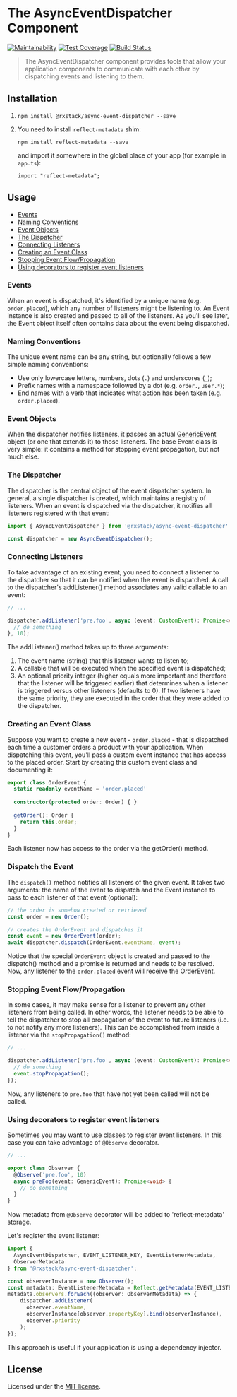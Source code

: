 # The AsyncEventDispatcher Component

[![Maintainability](https://api.codeclimate.com/v1/badges/fc1db3d2cd6aa8155992/maintainability)](https://codeclimate.com/github/rxstack/async-event-dispatcher/maintainability)
[![Test Coverage](https://api.codeclimate.com/v1/badges/fc1db3d2cd6aa8155992/test_coverage)](https://codeclimate.com/github/rxstack/async-event-dispatcher/test_coverage)
[![Build Status](https://travis-ci.org/rxstack/async-event-dispatcher.svg?branch=master)](https://travis-ci.org/rxstack/async-event-dispatcher)

> The AsyncEventDispatcher component provides tools that allow your application components to communicate with each other
  by dispatching events and listening to them.
  
## Installation

1. ` npm install @rxstack/async-event-dispatcher --save `

2. You need to install `reflect-metadata` shim:

    `npm install reflect-metadata --save`

    and import it somewhere in the global place of your app (for example in `app.ts`):

    `import "reflect-metadata";`

## Usage

* [Events](#events)
* [Naming Conventions](#naming-conventions)
* [Event Objects](#event-objects)
* [The Dispatcher](#the-dispatcher)
* [Connecting Listeners](#connecting-listeners)
* [Creating an Event Class](#creating-an-event-class)
* [Stopping Event Flow/Propagation](#stopping-event-flow/propagation)
* [Using decorators to register event listeners](#using-decorators)

### <a name="events"></a> Events
When an event is dispatched, it's identified by a unique name (e.g. `order.placed`), which any number of listeners 
might be listening to. An Event instance is also created and passed to all of the listeners. 
As you'll see later, the Event object itself often contains data about the event being dispatched.

### <a name="naming-conventions"></a> Naming Conventions
The unique event name can be any string, but optionally follows a few simple naming conventions:
- Use only lowercase letters, numbers, dots (`.`) and underscores (`_`);
- Prefix names with a namespace followed by a dot (e.g. `order.`, `user.*`);
- End names with a verb that indicates what action has been taken (e.g. `order.placed`).

### <a name="event-objects"></a> Event Objects
When the dispatcher notifies listeners, it passes an actual [GenericEvent](src/generic-event.ts) 
object (or one that extends it) to those listeners. 
The base Event class is very simple: it contains a method for stopping event propagation, but not much else.

### <a name="the-dispatcher"></a> The Dispatcher
The dispatcher is the central object of the event dispatcher system. In general, a single dispatcher is created, 
which maintains a registry of listeners. When an event is dispatched via the dispatcher, 
it notifies all listeners registered with that event:

```typescript
import { AsyncEventDispatcher } from '@rxstack/async-event-dispatcher'

const dispatcher = new AsyncEventDispatcher();
```

### <a name="connecting-listeners"></a> Connecting Listeners
To take advantage of an existing event, you need to connect a listener to the dispatcher so that it can be notified 
when the event is dispatched. A call to the dispatcher's addListener() 
method associates any valid callable to an event:

```typescript
// ...

dispatcher.addListener('pre.foo', async (event: CustomEvent): Promise<void> => {
  // do something
}, 10);
```

The addListener() method takes up to three arguments:

1. The event name (string) that this listener wants to listen to;
2. A callable that will be executed when the specified event is dispatched;
3. An optional priority integer (higher equals more important and therefore that the listener will be triggered earlier) 
that determines when a listener is triggered versus other listeners (defaults to 0). 
If two listeners have the same priority, they are executed in the order that they were added to the dispatcher.

### <a name="creating-an-event-class"></a> Creating an Event Class
Suppose you want to create a new event - `order.placed` - that is dispatched each time a customer orders 
a product with your application. When dispatching this event, you'll pass a custom event instance that has access 
to the placed order. Start by creating this custom event class and documenting it:

```typescript
export class OrderEvent {
  static readonly eventName = 'order.placed'
  
  constructor(protected order: Order) { }
  
  getOrder(): Order {
    return this.order;
  }
}
```
Each listener now has access to the order via the getOrder() method.

### Dispatch the Event
The `dispatch()` method notifies all listeners of the given event. It takes two arguments: 
the name of the event to dispatch and the Event instance to pass to each listener of that event (optional):

```typescript
// the order is somehow created or retrieved
const order = new Order();

// creates the OrderEvent and dispatches it
const event = new OrderEvent(order);
await dispatcher.dispatch(OrderEvent.eventName, event);
```
Notice that the special `OrderEvent` object is created and passed to the dispatch() method 
and a promise is returned and needs to be resolved. 
Now, any listener to the `order.placed` event will receive the OrderEvent.

### <a name="stopping-event-flow/propagation"></a> Stopping Event Flow/Propagation
In some cases, it may make sense for a listener to prevent any other listeners from being called. 
In other words, the listener needs to be able to tell the dispatcher to stop all propagation of 
the event to future listeners (i.e. to not notify any more listeners). 
This can be accomplished from inside a listener via the `stopPropagation()` method:

```typescript
// ...

dispatcher.addListener('pre.foo', async (event: CustomEvent): Promise<void> => {
  // do something
  event.stopPropagation();
});
```

Now, any listeners to `pre.foo` that have not yet been called will not be called.

### <a name="using-decorators"></a> Using decorators to register event listeners
Sometimes you may want to use classes to register event listeners. 
In this case you can take advantage of `@Observe` decorator.

```typescript
// ...

export class Observer {
  @Observe('pre.foo', 10)
  async preFoo(event: GenericEvent): Promise<void> {
    // do something
  }
}
````
Now metadata from `@Observe` decorator will be added to 'reflect-metadata' storage.

Let's register the event listener:

```typescript
import {
  AsyncEventDispatcher, EVENT_LISTENER_KEY, EventListenerMetadata,
  ObserverMetadata
} from '@rxstack/async-event-dispatcher';

const observerInstance = new Observer();
const metadata: EventListenerMetadata = Reflect.getMetadata(EVENT_LISTENER_KEY, observerInstance.constructor);
metadata.observers.forEach((observer: ObserverMetadata) => {
    dispatcher.addListener(
      observer.eventName,
      observerInstance[observer.propertyKey].bind(observerInstance),
      observer.priority
    );
});
````
This approach is useful if your application is using a dependency injector.

## License

Licensed under the [MIT license](LICENSE).